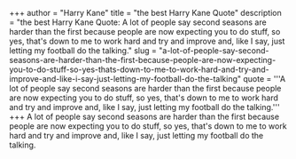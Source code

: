 +++
author = "Harry Kane"
title = "the best Harry Kane Quote"
description = "the best Harry Kane Quote: A lot of people say second seasons are harder than the first because people are now expecting you to do stuff, so yes, that's down to me to work hard and try and improve and, like I say, just letting my football do the talking."
slug = "a-lot-of-people-say-second-seasons-are-harder-than-the-first-because-people-are-now-expecting-you-to-do-stuff-so-yes-thats-down-to-me-to-work-hard-and-try-and-improve-and-like-i-say-just-letting-my-football-do-the-talking"
quote = '''A lot of people say second seasons are harder than the first because people are now expecting you to do stuff, so yes, that's down to me to work hard and try and improve and, like I say, just letting my football do the talking.'''
+++
A lot of people say second seasons are harder than the first because people are now expecting you to do stuff, so yes, that's down to me to work hard and try and improve and, like I say, just letting my football do the talking.

